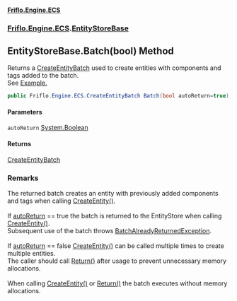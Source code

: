 #### [Friflo.Engine.ECS](index.md 'index')
### [Friflo.Engine.ECS](Friflo.Engine.ECS.md 'Friflo.Engine.ECS').[EntityStoreBase](EntityStoreBase.md 'Friflo.Engine.ECS.EntityStoreBase')

## EntityStoreBase.Batch(bool) Method

Returns a [CreateEntityBatch](CreateEntityBatch.md 'Friflo.Engine.ECS.CreateEntityBatch') used to create entities with components and tags added to the batch.<br/>
See <a href="https://friflo.gitbook.io/friflo.engine.ecs/examples/optimization#batch---create-entity">Example.</a>

```csharp
public Friflo.Engine.ECS.CreateEntityBatch Batch(bool autoReturn=true);
```
#### Parameters

<a name='Friflo.Engine.ECS.EntityStoreBase.Batch(bool).autoReturn'></a>

`autoReturn` [System.Boolean](https://docs.microsoft.com/en-us/dotnet/api/System.Boolean 'System.Boolean')

#### Returns
[CreateEntityBatch](CreateEntityBatch.md 'Friflo.Engine.ECS.CreateEntityBatch')

### Remarks
The returned batch creates an entity with previously added components and tags when calling
[CreateEntity()](CreateEntityBatch.CreateEntity().md 'Friflo.Engine.ECS.CreateEntityBatch.CreateEntity()').<br/><br/>
If [autoReturn](EntityStoreBase.Batch(bool).md#Friflo.Engine.ECS.EntityStoreBase.Batch(bool).autoReturn 'Friflo.Engine.ECS.EntityStoreBase.Batch(bool).autoReturn') == true the batch is returned to the EntityStore when
calling [CreateEntity()](CreateEntityBatch.CreateEntity().md 'Friflo.Engine.ECS.CreateEntityBatch.CreateEntity()').<br/>
Subsequent use of the batch throws [BatchAlreadyReturnedException](BatchAlreadyReturnedException.md 'Friflo.Engine.ECS.BatchAlreadyReturnedException').<br/><br/>
If [autoReturn](EntityStoreBase.Batch(bool).md#Friflo.Engine.ECS.EntityStoreBase.Batch(bool).autoReturn 'Friflo.Engine.ECS.EntityStoreBase.Batch(bool).autoReturn') == false [CreateEntity()](CreateEntityBatch.CreateEntity().md 'Friflo.Engine.ECS.CreateEntityBatch.CreateEntity()') can be called
multiple times to create multiple entities.<br/>
The caller should call [Return()](CreateEntityBatch.Return().md 'Friflo.Engine.ECS.CreateEntityBatch.Return()') after usage to prevent unnecessary memory allocations.<br/><br/>
When calling [CreateEntity()](CreateEntityBatch.CreateEntity().md 'Friflo.Engine.ECS.CreateEntityBatch.CreateEntity()') or [Return()](CreateEntityBatch.Return().md 'Friflo.Engine.ECS.CreateEntityBatch.Return()')
the batch executes without memory allocations.